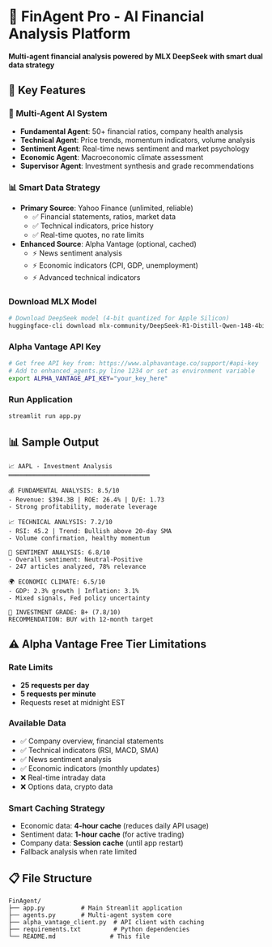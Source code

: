 # 🤖 FinAgent Pro - AI Financial Analysis Platform

**Multi-agent financial analysis powered by MLX DeepSeek with smart dual data strategy**

## 🚀 Key Features

### 🧠 Multi-Agent AI System
- **Fundamental Agent**: 50+ financial ratios, company health analysis
- **Technical Agent**: Price trends, momentum indicators, volume analysis  
- **Sentiment Agent**: Real-time news sentiment and market psychology
- **Economic Agent**: Macroeconomic climate assessment
- **Supervisor Agent**: Investment synthesis and grade recommendations

### 📊 Smart Data Strategy
- **Primary Source**: Yahoo Finance (unlimited, reliable)
  - ✅ Financial statements, ratios, market data
  - ✅ Technical indicators, price history
  - ✅ Real-time quotes, no rate limits
- **Enhanced Source**: Alpha Vantage (optional, cached)
  - ⚡ News sentiment analysis  
  - ⚡ Economic indicators (CPI, GDP, unemployment)
  - ⚡ Advanced technical indicators


### Download MLX Model
```bash
# Download DeepSeek model (4-bit quantized for Apple Silicon)
huggingface-cli download mlx-community/DeepSeek-R1-Distill-Qwen-14B-4bit --local-dir ~/mlx-models
```

### Alpha Vantage API Key
```bash
# Get free API key from: https://www.alphavantage.co/support/#api-key
# Add to enhanced_agents.py line 1234 or set as environment variable
export ALPHA_VANTAGE_API_KEY="your_key_here"
```

### Run Application
```bash
streamlit run app.py
```

## 📊 Sample Output

```
📈 AAPL - Investment Analysis
═══════════════════════════════════════

💰 FUNDAMENTAL ANALYSIS: 8.5/10
- Revenue: $394.3B | ROE: 26.4% | D/E: 1.73
- Strong profitability, moderate leverage

📈 TECHNICAL ANALYSIS: 7.2/10  
- RSI: 45.2 | Trend: Bullish above 20-day SMA
- Volume confirmation, healthy momentum

📰 SENTIMENT ANALYSIS: 6.8/10
- Overall sentiment: Neutral-Positive
- 247 articles analyzed, 78% relevance

🌍 ECONOMIC CLIMATE: 6.5/10
- GDP: 2.3% growth | Inflation: 3.1%
- Mixed signals, Fed policy uncertainty

🧠 INVESTMENT GRADE: B+ (7.8/10)
RECOMMENDATION: BUY with 12-month target
```

## ⚠️ Alpha Vantage Free Tier Limitations

### Rate Limits
- **25 requests per day**
- **5 requests per minute**
- Requests reset at midnight EST

### Available Data
- ✅ Company overview, financial statements
- ✅ Technical indicators (RSI, MACD, SMA)  
- ✅ News sentiment analysis
- ✅ Economic indicators (monthly updates)
- ❌ Real-time intraday data
- ❌ Options data, crypto data

### Smart Caching Strategy
- Economic data: **4-hour cache** (reduces daily API usage)
- Sentiment data: **1-hour cache** (for active trading)
- Company data: **Session cache** (until app restart)
- Fallback analysis when rate limited

## 📋 File Structure

```
FinAgent/
├── app.py          # Main Streamlit application
├── agents.py       # Multi-agent system core
├── alpha_vantage_client.py  # API client with caching
├── requirements.txt         # Python dependencies
└── README.md               # This file
```
